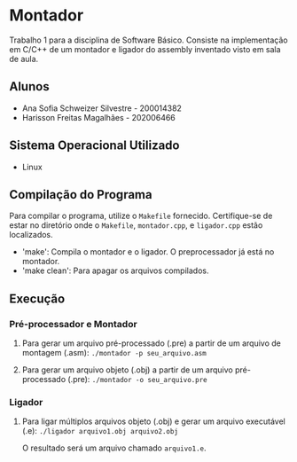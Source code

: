  # Montador
Trabalho 1 para a disciplina de Software Básico. Consiste na implementação em C/C++ de um montador e ligador do assembly inventado visto em sala de aula.

## Alunos
- Ana Sofia Schweizer Silvestre - 200014382
- Harisson Freitas Magalhães - 202006466

## Sistema Operacional Utilizado
- Linux

## Compilação do Programa
Para compilar o programa, utilize o `Makefile` fornecido. Certifique-se de estar no diretório onde o `Makefile`, `montador.cpp`, e `ligador.cpp` estão localizados.
- 'make': Compila o montador e o ligador. O preprocessador já está no montador.
- 'make clean': Para apagar os arquivos compilados.

## Execução

### Pré-processador e Montador
1. Para gerar um arquivo pré-processado (.pre) a partir de um arquivo de montagem (.asm):
    `./montador -p seu_arquivo.asm`

3. Para gerar um arquivo objeto (.obj) a partir de um arquivo pré-processado (.pre):
    `./montador -o seu_arquivo.pre`

### Ligador
1. Para ligar múltiplos arquivos objeto (.obj) e gerar um arquivo executável (.e):
    `./ligador arquivo1.obj arquivo2.obj`


    O resultado será um arquivo chamado `arquivo1.e`.
